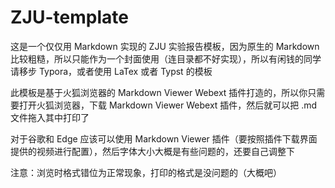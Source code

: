 # ZJU-template

这是一个仅仅用 Markdown 实现的 ZJU 实验报告模板，因为原生的 Markdown 比较粗糙，所以只能作为一个封面使用（连目录都不好实现），所以有闲钱的同学请移步 Typora，或者使用 LaTex 或者 Typst 的模板

此模板是基于火狐浏览器的 Markdown Viewer Webext 插件打造的，所以你只需要打开火狐浏览器，下载 Markdown Viewer Webext 插件，然后就可以把 .md 文件拖入其中打印了

对于谷歌和 Edge 应该可以使用 Markdown Viewer 插件（要按照插件下载界面提供的视频进行配置），然后字体大小大概是有些问题的，还要自己调整下

注意：浏览时格式错位为正常现象，打印的格式是没问题的（大概吧）
